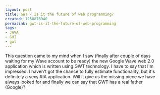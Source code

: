 ```yaml
---
layout: post
title: GWT - Is it the future of web programming?
created: 1258876940
permalink: gwt-is-it-the-future-of-web-programming
tags:
- JAVA
- GUI
- gwt
---
```

<p>This question came to my mind when I saw (finally after couple of days waiting for my Wave account to be ready)&nbsp;the new Google Wave web 2.0 application which is written using GWT technology. I have to say that I'm impressed. I haven't got the chance to fully estimate functionality, but it's definitely a sexy&nbsp;RIA application. Will it give us the missing piece we have always looked for and finally we can say that GWT has a real father (Google)?</p>

